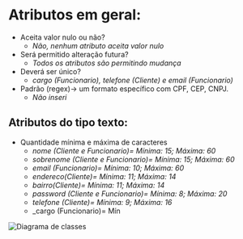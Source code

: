 # Atributos em geral:
- Aceita valor nulo ou não?
  - _Não, nenhum atributo aceita valor nulo_
- Será permitido alteração futura?
  - _Todos os atributos são permitindo mudança_
- Deverá ser único?
  - _cargo (Funcionario), telefone (Cliente) e email (Funcionario)_
- Padrão (regex)-> um formato específico com CPF, CEP, CNPJ.
  - _Não inseri_

## Atributos do tipo texto:
- Quantidade mínima e máxima de caracteres
  - _nome (Cliente e Funcionario)= Mínima: 15; Máxima: 60_
  - _sobrenome (Cliente e Funcionario)= Mínima: 15; Máxima: 60_
  - _email (Funcionario)= Mínima: 10; Máxima: 60_
  - _endereco(Cliente)= Mínima: 11; Máxima: 14_
  - _bairro(Cliente)= Mínima: 11; Máxima: 14_
  - _password (Cliente e Funcionario)= Mínima: 8; Máxima: 20_
  - _telefone (Cliente)= Mínima: 9; Máxima: 16_
  - _cargo (Funcionario)= Mín

![Diagrama de classes](https://user-images.githubusercontent.com/135645946/247924786-d622473b-17b7-40c3-a6df-560ef1b5694d.png)
